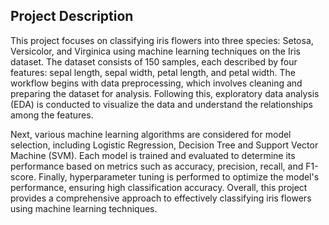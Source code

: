 ## Project Description

This project focuses on classifying iris flowers into three species: Setosa, Versicolor, and Virginica using machine learning techniques on the Iris dataset. The dataset consists of 150 samples, each described by four features: sepal length, sepal width, petal length, and petal width. The workflow begins with data preprocessing, which involves cleaning and preparing the dataset for analysis. Following this, exploratory data analysis (EDA) is conducted to visualize the data and understand the relationships among the features.

Next, various machine learning algorithms are considered for model selection, including Logistic Regression, Decision Tree and Support Vector Machine (SVM). Each model is trained and evaluated to determine its performance based on metrics such as accuracy, precision, recall, and F1-score. Finally, hyperparameter tuning is performed to optimize the model's performance, ensuring high classification accuracy. Overall, this project provides a comprehensive approach to effectively classifying iris flowers using machine learning techniques.
